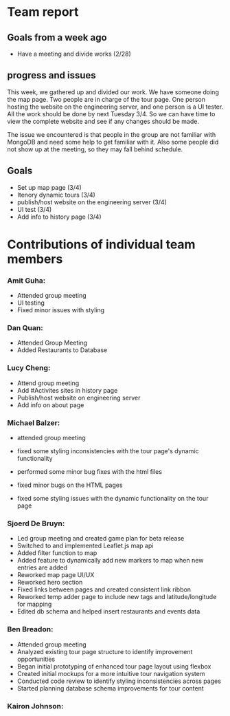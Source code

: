 # Team report

## Goals from a week ago 
- Have a meeting and divide works (2/28)

## progress and issues
This week, we gathered up and divided our work. We have someone doing the map page. Two people are in charge of the tour page.
One person hosting the website on the engineering server, and one person is a UI tester. All the work should be done by next Tuesday 3/4. 
So we can have time to view the complete website and see if any changes should be made. 

The issue we encountered is that people in the group are not familiar with MongoDB and need some help to get familiar with it. 
Also some people did not show up at the meeting, so they may fall behind schedule. 

## Goals
- Set up map page (3/4)
- Itenory dynamic tours (3/4)
- publish/host website on the engineering server (3/4)
- UI test (3/4)
- Add info to history page (3/4)

# Contributions of individual team members

### Amit Guha:
 - Attended group meeting
 - UI testing
 - Fixed minor issues with styling
   
### Dan Quan:
- Attended Group Meeting
- Added Restaurants to Database

### Lucy Cheng:
- Attend group meeting
- Add #Activites sites in history page
- Publish/host website on engineering server
- Add info on about page

### Michael Balzer:
- attended group meeting

- fixed some styling inconsistencies with the tour page's dynamic functionality
- performed some minor bug fixes with the html files
- fixed minor bugs on the HTML pages
- fixed some styling issues with the dynamic functionality on the tour page

### Sjoerd De Bruyn:
-  Led group meeting and created game plan for beta release
-  Switched to and implemented Leaflet.js map api
-  Added filter function to map
-  Added feature to dynamically add new markers to map when new entries are added
-  Reworked map page UI/UX
-  Reworked hero section 
-  Fixed links between pages and created consistent link ribbon
-  Reworked temp adder page to include new tags and latitude/longitude for mapping
-  Edited db schema and helped insert restaurants and events data


### Ben Breadon:
- Attended group meeting
- Analyzed existing tour page structure to identify improvement opportunities
- Began initial prototyping of enhanced tour page layout using flexbox
- Created initial mockups for a more intuitive tour navigation system
- Conducted code review to identify styling inconsistencies across pages
- Started planning database schema improvements for tour content

### Kairon Johnson:
